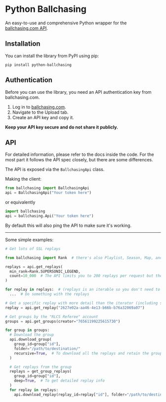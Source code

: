 # Python Ballchasing
An easy-to-use and comprehensive Python wrapper for the [ballchasing.com API](https://ballchasing.com/doc/api).

## Installation
You can install the library from PyPI using pip:
```
pip install python-ballchasing
```

## Authentication
Before you can use the library, you need an API authentication key from ballchasing.com.
1. Log in to [ballchasing.com](https://ballchasing.com/).
2. Navigate to the Upload tab.
3. Create an API key and copy it.
   
**Keep your API key secure and do not share it publicly.**

## API
For detailed information, please refer to the docs inside the code. For the most part it follows the API spec closely, but there are some differences.

The API is exposed via the `BallchasingApi` class.

Making the client:
```python
from ballchasing import BallchasingApi
api = BallchasingApi("Your token here")
```
or equivalently
```python
import ballchasing
api = ballchasing.Api("Your token here")
```
By default this will also ping the API to make sure it's working.

---
Some simple examples:
```python
# Get lots of SSL replays

from ballchasing import Rank  # there's also Playlist, Season, Map, and more

replays = api.get_replays(
  min_rank=Rank.SUPERSONIC_LEGEND,
  count=10_000  # The API limits you to 200 replays per request but the library handles this for you
)

for replay in replays:  # (replays is an iterable so you don't need to wait for all the replays to be collected)
  ...  # Do something with the replays
```

```python
# Get a specific replay with more detail than the iterator (including stats!)
replay = api.get_replay("2627e02a-aa46-4e13-b66b-b76a32069a07")
```

```python
# Get groups by the "RLCS Referee" account
groups = api.get_groups(creator="76561199225615730")

for group in groups:
  # Download the group
  api.download_group(
    group_id=group["id"],
    folder="/path/to/destination/"
    recursive=True,  # To download all the replays and retain the group structure with subfolders
  )

  # Get replays from the group
  replays = get_group_replays(
    group_id=group["id"],
    deep=True,  # To get detailed replay info
  )
  for replay in replays:
    api.download_replay(replay_id=replay["id"], folder="/path/to/destination/)  # You could also download like this
```
